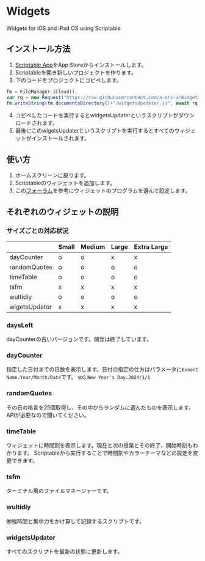 # Widgets

Widgets for iOS and iPad OS using Scriptable

## インストール方法

1. [Scriptable App](https://scriptable.app/)をApp Storeからインストールします。
2. Scriptableを開き新しいプロジェクトを作ります。
3. 下のコードをプロジェクトにコピペします。
```javascript
fm = FileManager.iCloud();
var rq = new Request("https://raw.githubusercontent.com/a-ori-a/Widgets/master/widgetsUpdater.js");
fm.writeString(fm.documentsDirectory()+"/widgetsUpodater.js", await rq.loadString());
``` 
4. コピペしたコードを実行するとwidgetsUpdaterというスクリプトがダウンロードされます。
5. 最後にこのwigetsUpdaterというスクリプトを実行するとすべてのウィジェットがインストールされます。



## 使い方
1. ホームスクリーンに戻ります。
2. Scriptableのウィジェットを追加します。
3. この[フォーラム](https://talk.automators.fm/t/widget-on-home-screen/9736)を参考にウィジェットのプログラムを選んで設定します。

## それぞれのウィジェットの説明

### サイズごとの対応状況
|               | Small | Medium | Large | Extra Large |
| ------------- | ----- | ------ | ----- | ----------- |
| dayCounter    | o     | o      | x     | x           |
| randomQuotes  | o     | o      | o     | o           |
| timeTable     | o     | o      | o     | o           |
| tsfm          | x     | x      | x     | x           |
| wultidly      | o     | o      | o     | o           |
| wigetsUpdator | x     | x      | x     | x           |

### daysLeft
dayCounterの古いバージョンです。開発は終了しています。


### dayCounter
指定した日付までの日数を表示します。日付の指定の仕方はパラメータに`Evnent Name.Year/Month/Date`です。
ex) `New Year's Day.2024/1/1`

### randomQuotes
その日の格言を25個取得し、その中からランダムに選んだものを表示します。
APIが必要なので聞いてください。

### timeTable
ウィジェットに時間割を表示します。現在と次の授業とその終了、開始時刻もわかります。
Scriptableから実行することで時間割やカラーテーマなどの設定を変更できます。

### tsfm
ターミナル風のファイルマネージャーです。

### wultidly
勉強時間と集中力をかけ算して記録するスクリプトです。

### widgetsUpdator
すべてのスクリプトを最新の状態に更新します。
